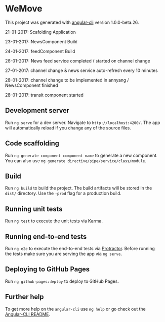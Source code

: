 # WeMove

This project was generated with [angular-cli](https://github.com/angular/angular-cli) version 1.0.0-beta.26.

21-01-2017: Scafolding Application

23-01-2017: NewsComponent Build

24-01-2017: feedComponent Build

26-01-2017: News feed service completed / started on channel change

27-01-2017: channel change & news service auto-refresh every 10 minutes

28-01-2017: channel change to be implemented in annyang / NewsComponent finished

28-01-2017: transit component started
## Development server
Run `ng serve` for a dev server. Navigate to `http://localhost:4200/`. The app will automatically reload if you change any of the source files.

## Code scaffolding

Run `ng generate component component-name` to generate a new component. You can also use `ng generate directive/pipe/service/class/module`.

## Build

Run `ng build` to build the project. The build artifacts will be stored in the `dist/` directory. Use the `-prod` flag for a production build.

## Running unit tests

Run `ng test` to execute the unit tests via [Karma](https://karma-runner.github.io).

## Running end-to-end tests

Run `ng e2e` to execute the end-to-end tests via [Protractor](http://www.protractortest.org/).
Before running the tests make sure you are serving the app via `ng serve`.

## Deploying to GitHub Pages

Run `ng github-pages:deploy` to deploy to GitHub Pages.

## Further help

To get more help on the `angular-cli` use `ng help` or go check out the [Angular-CLI README](https://github.com/angular/angular-cli/blob/master/README.md).
